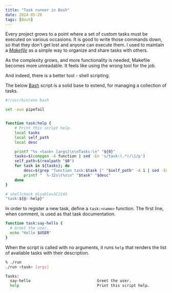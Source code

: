 ```yaml
---
title: "Task runner in Bash"
date: 2024-05-28
tags: [Bash]
---
```


Every project grows to a point where a set of custom tasks must be executed on various occasions.
It is good to write those commands down, so that they don't get lost and anyone can execute them.
I used to maintain a [_Makefile_](https://makefiletutorial.com/) as a simple way to organize and share tasks with others.

As the complexity grows, and more functionality is needed, Makefile becomes more unreadable.
It feels like using the wrong tool for the job.

And indeed, there is a better tool - shell scripting.

The below [Bash](https://en.wikipedia.org/wiki/Bash_(Unix_shell)) script is a solid base to extend, for managing a collection of tasks.


```bash
#!/usr/bin/env bash

set -euo pipefail


function task:help {
	# Print this script help.
	local tasks
	local self_path
	local desc

	printf "%s <task> [args]\n\nTasks:\n" "${0}"
	tasks=$(compgen -A function | sed -En 's/task:(.*)/\1/p')
	self_path=$(realpath "$0")
	for task in ${tasks}; do
		desc=$(grep "function task:$task {" "$self_path" -A 1 | sed -En 's/.*# (.*)/\1/p')
		printf "  %-32s\t%s\n" "$task" "$desc"
	done
}

# shellcheck disable=SC2145
"task:${@:-help}"
```

In order to register a new task, define a `task:<name>` function.
The first line, when comment, is used as that task documentation.

```bash
function task:say-hello {
  # Greet the user.
  echo "Hello $USER"
}
```

When the script is called with no arguments, it runs `help` that renders the list of available tasks with their description.

```sh
% ./run
./run <task> [args]

Tasks:
  say-hello                             Greet the user.
  help                                  Print this script help.
```
